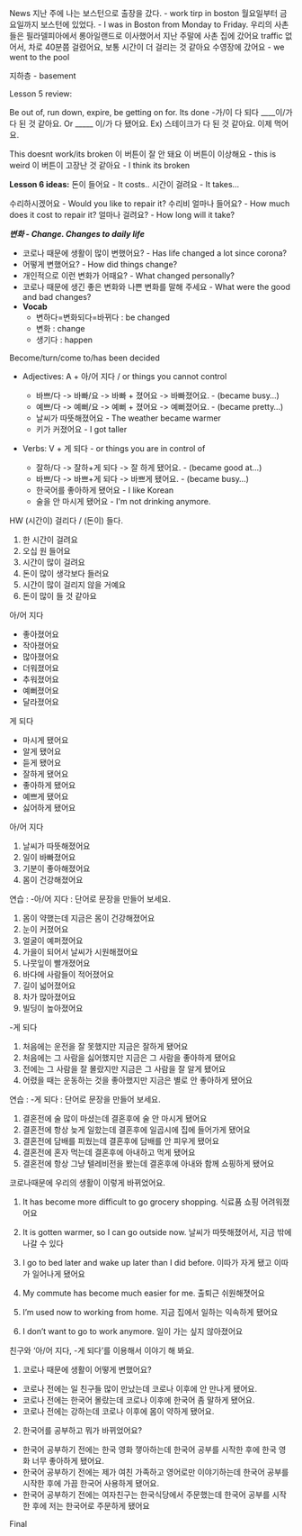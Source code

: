 News
지난 주에 나는 보스턴으로 출장을 갔다. - work tirp in boston
월요일부터 금요일까지 보스턴에 있었다. - I was in Boston from Monday to Friday.
우리의 사촌들은 필라델피아에서 롱아일랜드로 이사했어서 지난 주말에 사촌 집에 갔어요
traffic 없어서, 차로 40분쯤 걸렸어요, 보통 시간이 더 걸리는 것 같아요
수영장에 갔어요 - we went to the pool

지하층 - basement

Lesson 5 review:

Be out of, run down, expire, be getting on for. Its done
-가/이 다 되다
____이/가 다 된 것 같아요. Or _____  이/가 다 됐어요.
Ex) 스테이크가 다 된 것 같아요. 이제 먹어요. 

This doesnt work/its broken
이 버튼이 잘 안 돼요
이 버튼이 이상해요 - this is weird
이 버튼이 고장난 것 같아요 - I think its broken

**Lesson 6 ideas:**
돈이 들어요 - It costs..
시간이 걸려요 - It takes…

수리하시겠어요 - Would you like to repair it?
수리비 얼마나 들어요? - How much does it cost to repair it?
얼마나 걸려요? - How long will it take?

***변화 - Change. Changes to daily life***
- 코로나 때문에 생활이 많이 변했어요? - Has life changed a lot since corona?
- 어떻게 변했어요? - How did things change?
- 개인적으로 이런 변화가 어때요? - What changed personally?
- 코로나 때문에 생긴 좋은 변화와 나쁜 변화를 말해 주세요 - What were the good and bad changes?
- **Vocab**
  - 변하다=변화되다=바뀌다 : be changed
  - 변화 : change
  - 생기다 : happen

Become/turn/come to/has been decided
- Adjectives: A + 아/어 지다 / or things you cannot control
  - 바쁘/다 -> 바빠/요 -> 바빠 + 졌어요 -> 바빠졌어요. - (became busy…)
  - 예쁘/다 -> 예뻐/요 -> 예뻐 + 졌어요 -> 예뻐졌어요. - (became pretty…)
  - 날씨가 따뜻해졌어요 - The weather became warmer
  - 키가 커졌어요 - I got taller

- Verbs: V + 게 되다 - or things you are in control of
  - 잘하/다 -> 잘하+게 되다 -> 잘 하게 됐어요. - (became good at…)
  - 바쁘/다 -> 바쁘+게 되다 -> 바쁘게 됐어요. - (became busy…)
  - 한국어를  좋아하게 됐어요 - I like Korean
  - 술을  안 마시게 됐어요 - I'm not drinking anymore.

HW
(시간이) 걸리다 / (돈이) 들다.
1. 한 시간이 걸려요
2. 오십 원 들어요
3. 시간이 많이 걸려요
4. 돈이 많이 생각보다 들러요
5. 시간이 많이 걸리지 않을 거예요
6. 돈이 많이 들 것 같아요

아/어 지다
- 좋아졌어요
- 작아졌어요
- 많아졌어요
- 더워졌어요
- 추워졌어요
- 예뻐졌어요
- 달라졌어요

게 되다
- 마시게 됐어요
- 알게 됐어요
- 듣게 됐어요
- 잘하게 됐어요
- 좋아하게 됐어요
- 예쁘게 됐어요
- 싫어하게 됐어요

아/어 지다
1. 날씨가 따뜻해졌어요
2. 일이 바빠졌어요
3. 기분이 좋아해졌어요
4. 몸이 건강해졌어요

연습 : -아/어 지다 : 단어로 문장을 만들어 보세요.
1. 몸이 약했는데 지금은 몸이 건강해졌어요
2. 눈이 커졌어요
3. 얼굴이 예퍼졌어요
4. 가을이 되어서 날씨가 시원해졌어요
5. 나뭇잎이 빨개졌어요
6. 바다에 사람들이 적어졌어요
7. 길이 넓어졌어요
8. 차가 많아졌어요
9. 빌딩이 높아졌어요

-게 되다
1. 처음에는 운전을 잘 못했지만 지금은 잘하게 됐어요
2. 처음에는 그 사람을 싫어했지만 지금은 그 사람을 좋아하게 됐어요
3. 전에는 그 사람을 잘 몰랐지만 지금은 그 사람을 잘 알게 됐어요
4. 어렸을 때는 운동하는 것을 좋아했지만 지금은 별로 안 좋아하게 됐어요

연습 : -게 되다 : 단어로 문장을 만들어 보세요.
1. 결혼전에 술 많이 마셨는데 결혼후에 술 안 마시게 됐어요
2. 결혼전에 항상 늦게 일핬는데 결혼후에 일곱시에 집에 들어가게 됐어요
3. 결혼전에 담배를 피웠는데 결혼후에 담배를 안 피우게 됐어요
4. 결혼전에 혼자 먹는데 결혼후에 아내하고 먹게 됐어요
5. 결혼전에 항상 그냥 텔레비전을 봤는데 결혼후에 아내와 함께 쇼핑하게 됐어요

코로나때문에 우리의 생활이 이렇게 바뀌었어요.
1. It has become more difficult to go grocery shopping.
식료품 쇼핑 어려워졌어요

2. It is gotten warmer, so I can go outside now.
날씨가 따뜻해졌어서, 지금 밖에 나갈 수 있다

3. I go to bed later and wake up later than I did before.
이따가 자게 됐고 이따가 일어나게 됐어요

4. My commute has become much easier for me.
출퇴근 쉬원해졋어요

5. I’m used now to working from home.
지금 집에서 일하는 익속하게 됐어요

6. I don’t want to go to work anymore.
일이 가는 싶지 않아졌어요

친구와 ‘아/어 지다, -게 되다’를 이용해서 이야기 해 봐요.
1. 코로나 때문에 생활이 어떻게 변했어요?
- 코로나 전에는 일 친구들 많이 만났는데 코로나 이후에 안 만나게 됐어요.
- 코로나 전에는 한국어 몰랐는데 코로나 이후에 한국어 좀 말하게 됐어요.
- 코로나 전에는 강하는데 코로나 이후에 몸이 약하게 됐어요.
2. 한국어를 공부하고 뭐가 바뀌었어요?
- 한국어 공부하기 전에는 한국 영화 쟇아하는데 한국어 공부를 시작한 후에 한국 영화 너무 좋아하게 됐어요.
- 한국어 공부하기 전에는 제가 여친 가족하고 영어로만 이야기하는데 한국어 공부를 시작한 후에 가끔 한국어 사용하게 됐어요.
- 한국어 공부하기 전에는 여자친구는 한국식당에서 주문했는데 한국어 공부를 시작한 후에 저는 한국어로 주문하게 됐어요




Final
